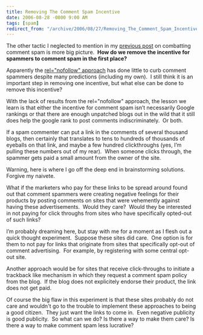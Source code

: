 ```yaml
---
title: Removing The Comment Spam Incentive
date: 2006-08-28 -0800 9:00 AM
tags: [spam]
redirect_from: "/archive/2006/08/27/Removing_The_Comment_Spam_Incentive.aspx/"
---
```


The other tactic I neglected to mention in my [previous
post](https://haacked.com/archive/2006/08/29/Comment_Spam_Heuristics.aspx) on
combatting comment spam is more big picture.  **How do we remove the
incentive for spammers to comment spam in the first place?**

Apparently the [rel="nofollow"
approach](https://haacked.com/archive/2005/01/20/1944.aspx) has done
little to curb comment spammers despite many predictions (including my
own).  I still think it is an important step in removing one incentive,
but what else can be done to remove this incentive?

With the lack of results from the rel="nofollow" approach, the lesson we
learn is that either the incentive for comment spam isn’t necessarily
Google rankings or that there are enough unpatched blogs out in the wild
that it still does help the google rank to post comments
indiscriminately.  Or both.

If a spam commenter can put a link in the comments of several thousand
blogs, then certainly that translates to tens to hundreds of thousands
of eyeballs on that link, and maybe a few hundred clickthroughs (yes,
I’m pulling these numbers out of my rear).  When someone clicks through,
the spammer gets paid a small amount from the owner of the site.

Warning, here is where I go off the deep end in brainstorming
solutions.  Forgive my naivete.

What if the marketers who pay for these links to be spread around found
out that comment spammers were creating negative feelings for their
products by posting comments on sites that were vehemently against
having these advertisements.  Would they care?  Would they be interested
in not paying for click throughs from sites who have specifically
opted-out of such links? 

I’m probably dreaming here, but stay with me for a moment as I flesh out
a quick thought experiment.  Suppose these sites did care.  One option
is for them to not pay for links that originate from sites that
specifically opt-out of comment advertising.  For example, by
registering with some central opt-out site.

Another approach would be for sites that receive click-throughs to
initiate a trackback like mechanism in which they request a comment spam
policy from the blog.  If the blog does not explicitely endorse their
product, the link does not get paid.

Of course the big flaw in this experiment is that these sites probably
do not care and wouldn't go to the trouble to implement these approaches
to being a good citizen.  They just want the links to come in.  Even
negative publicity is good publicity.  So what can we do? Is there a way
to make them care? Is there a way to make comment spam less lucrative?

